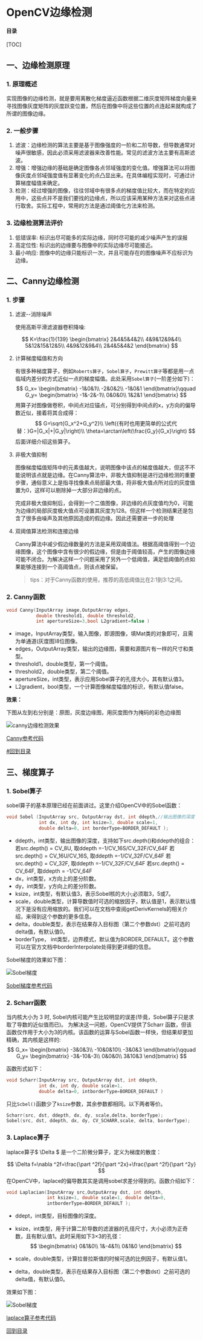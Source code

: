# OpenCV边缘检测

#### 目录

[TOC]

## 一、边缘检测原理

### 1. 原理概述

实现图像的边缘检测，就是要用离散化梯度逼近函数根据二维灰度矩阵梯度向量来寻找图像灰度矩阵的灰度跃变位置，然后在图像中将这些位置的点连起来就构成了所谓的图像边缘。

### 2. 一般步骤

1. 滤波：边缘检测的算法主要是基于图像强度的一阶和二阶导数，但导数通常对噪声很敏感，因此必须采用滤波器来改善性能。常见的滤波方法主要有高斯滤波。
2. 增强：增强边缘的基础是确定图像各点邻域强度的变化值。增强算法可以将图像灰度点邻域强度值有显著变化的点凸显出来。在具体编程实现时，可通过计算梯度幅值来确定。
3. 检测：经过增强的图像，往往邻域中有很多点的梯度值比较大，而在特定的应用中，这些点并不是我们要找的边缘点，所以应该采用某种方法来对这些点进行取舍。实际工程中，常用的方法是通过阈值化方法来检测。

### 3. 边缘检测算法评价

1. 低错误率: 标识出尽可能多的实际边缘，同时尽可能的减少噪声产生的误报
2. 高定位性: 标识出的边缘要与图像中的实际边缘尽可能接近。
3. 最小响应: 图像中的边缘只能标识一次，并且可能存在的图像噪声不应标识为边缘。

## 二、Canny边缘检测

### 1. 步骤 

1. 滤波--消除噪声

   使用高斯平滑滤波器卷积降噪:

$$
K=\frac{1}{139}
\begin{bmatrix}
2&4&5&4&2\\
4&9&12&9&4\\
5&12&15&12&5\\
4&9&12&9&4\\
2&4&5&4&2
\end{bmatrix}
$$

2. 计算梯度幅值和方向

   有很多种梯度算子，例如`Roberts算子`，`Sobel算子`，`Prewitt算子`等都是用一点临域内差分的方式近似一点的梯度幅值。此处采用`Sobel算子`(一阶差分如下)：
   $$
   G_x=
   \begin{bmatrix}
   -1&0&1\\
   -2&0&2\\
   -1&0&1
   \end{bmatrix}\qquad
   G_y=
   \begin{bmatrix}
   -1&-2&-1\\
   0&0&0\\
   1&2&1
   \end{bmatrix}
   $$
   用算子对图像做卷积，中间点对应锚点，可分别得到中间点的x，y方向的偏导数近似，接着将其合成得：
   $$
   G=\sqrt{G_x^2+G_y^2}\\
   \left({有时也用更简单的公式代替：}G=|G_x|+|G_y|\right)\\
   \theta=\arctan\left(\frac{G_y}{G_x}\right)
   $$
   后面详细介绍这些算子。

3. 非极大值抑制

   图像梯度幅值矩阵中的元素值越大，说明图像中该点的梯度值越大，但这不不能说明该点就是边缘。在Canny算法中，非极大值抑制是进行边缘检测的重要步骤，通俗意义上是指寻找像素点局部最大值，将非极大值点所对应的灰度值置为0，这样可以剔除掉一大部分非边缘的点。

   完成非极大值抑制后，会得到一个二值图像，非边缘的点灰度值均为0，可能为边缘的局部灰度极大值点可设置其灰度为128。但这样一个检测结果还是包含了很多由噪声及其他原因造成的假边缘。因此还需要进一步的处理

4. 双阈值算法检测和连接边缘

   Canny算法中减少假边缘数量的方法是采用双阈值法。根据高阈值得到一个边缘图像，这个图像中含有很少的假边缘，但是由于阈值较高，产生的图像边缘可能不闭合。为解决这样一个问题采用了另外一个低阈值，满足低阈值的点如果能够连接到一个高阈值点，则该点被保留。

   > tips：对于Canny函数的使用，推荐的高低阈值比在2:1到3:1之间。

### 2. Canny函数

```cpp
void Canny(InputArray image,OutputArray edges, 
           double threshold1, double threshold2, 
           int apertureSize=3,bool L2gradient=false )
```

* image，InputArray类型，输入图像，即源图像，填Mat类的对象即可，且需为单通道(灰度图)8位图像。
* edges，OutputArray类型，输出的边缘图，需要和源图片有一样的尺寸和类型。
* threshold1，double类型，第一个阈值。
* threshold2，double类型，第二个阈值。
* apertureSize，int类型，表示应用Sobel算子的孔径大小，其有默认值3。
* L2gradient，bool类型，一个计算图像梯度幅值的标识，有默认值false。

**效果：**

下图从左到右分别是：原图，灰度边缘图，用灰度图作为掩码的彩色边缘图

![canny边缘检测效果](./pics/Canny边缘检测.png)

[Canny参考代码](<https://github.com/Liuyvjin/OpenCV_begin/tree/master/EX7>)

[#回到目录](#目录)

## 三、梯度算子

### 1. Sobel算子

sobel算子的基本原理已经在前面讲过。这里介绍OpenCV中的Sobel函数：

```cpp
void Sobel (InputArray src, OutputArray dst, int ddepth,//输出图像的深度
            int dx, int dy, int ksize=3, double scale=1,
            double delta=0, int borderType=BORDER_DEFAULT );
```

* ddepth，int类型，输出图像的深度，支持如下src.depth()和ddepth的组合：
  若src.depth() = CV_8U, 取ddepth =-1/CV_16S/CV_32F/CV_64F
  若src.depth() = CV_16U/CV_16S, 取ddepth =-1/CV_32F/CV_64F
  若src.depth() = CV_32F, 取ddepth =-1/CV_32F/CV_64F
  若src.depth() = CV_64F, 取ddepth = -1/CV_64F
* dx，int类型，x方向上的差分阶数。
* dy，int类型，y方向上的差分阶数。
* ksize，int类型，有默认值3，表示Sobel核的大小;必须取3，5或7。
* scale，double类型，计算导数值时可选的缩放因子，默认值是1，表示默认情况下是没有应用缩放的。我们可以在文档中查阅getDerivKernels的相关介绍，来得到这个参数的更多信息。
* delta，double类型，表示在结果存入目标图（第二个参数dst）之前可选的delta值，有默认值0。
* borderType， int类型，边界模式，默认值为BORDER_DEFAULT。这个参数可以在官方文档中borderInterpolate处得到更详细的信息。

Sobel梯度的效果如下图：

![Sobel梯度](./pics/Sobel梯度.png)

[Sobel梯度参考代码](<https://github.com/Liuyvjin/OpenCV_begin/tree/master/EX7>)

### 2. Scharr函数

当内核大小为 3 时, Sobel内核可能产生比较明显的误差(毕竟，Sobel算子只是求取了导数的近似值而已)。 为解决这一问题，OpenCV提供了Scharr 函数，但该函数仅作用于大小为3的内核。该函数的运算与Sobel函数一样快，但结果却更加精确，其内核是这样的:
$$
G_x=
\begin{bmatrix}
-3&0&3\\
-10&0&10\\
-3&0&3
\end{bmatrix}\qquad
 G_y=
\begin{bmatrix}
-3&-10&-3\\
0&0&0\\
3&10&3
\end{bmatrix}
$$

函数形式如下：

```cpp
void Scharr(InputArray src, OutputArray dst, int ddepth,
            int dx, int dy, double scale=1,
            double delta=0, intborderType=BORDER_DEFAULT )
```

只比`Scbel()`函数少了`ksize`参数，其余参数都相同。以下两者等价。

```cpp
Scharr(src, dst, ddepth, dx, dy, scale,delta, borderType);
Sobel(src, dst, ddepth, dx, dy, CV_SCHARR,scale, delta, borderType);
```

### 3. Laplace算子

laplace算子$ \Delta $ 是一个二阶微分算子，定义为梯度的散度：

$$
\Delta f=\nabla ^2f=\frac{\part ^2f}{\part ^2x}+\frac{\part ^2f}{\part ^2y}
$$
在OpenCV中，laplace的偏导数其实是调用sobel求差分得到的。函数介绍如下：

```cpp
void Laplacian(InputArray src,OutputArray dst, int ddepth, 
               int ksize=1, double scale=1, double delta=0, 
               intborderType=BORDER_DEFAULT );
```

* ddept，int类型，目标图像的深度。

* ksize，int类型，用于计算二阶导数的滤波器的孔径尺寸，大小必须为正奇数，且有默认值1。此时采用如下3×3的孔径：
  $$
  \begin{bmatrix}
  0&1&0\\
  1&-4&1\\
  0&1&0
  \end{bmatrix}
  $$
  
* scale，double类型，计算拉普拉斯值的时候可选的比例因子，有默认值1。

* delta，double类型，表示在结果存入目标图（第二个参数dst）之前可选的delta值，有默认值0。

效果如下图：

![Sobel梯度](./pics/laplace算子效果.png)

[laplace算子参考代码](<https://github.com/Liuyvjin/OpenCV_begin/tree/master/EX7>)

[回到目录](#目录)